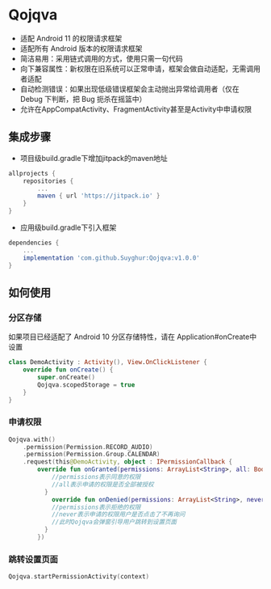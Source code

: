 # Qojqva

* 适配 Android 11 的权限请求框架
* 适配所有 Android 版本的权限请求框架
* 简洁易用：采用链式调用的方式，使用只需一句代码
* 向下兼容属性：新权限在旧系统可以正常申请，框架会做自动适配，无需调用者适配
* 自动检测错误：如果出现低级错误框架会主动抛出异常给调用者（仅在 Debug 下判断，把 Bug 扼杀在摇篮中）
* 允许在AppCompatActivity、FragmentActivity甚至是Activity中申请权限

## 集成步骤

* 项目级build.gradle下增加jitpack的maven地址
```groovy
allprojects {
	repositories {
		...
		maven { url 'https://jitpack.io' }
	}
}
```

* 应用级build.gradle下引入框架
```groovy
dependencies {
	...
	implementation 'com.github.Suyghur:Qojqva:v1.0.0'
}
```

## 如何使用

### 分区存储

如果项目已经适配了 Android 10 分区存储特性，请在 Application#onCreate中设置

```kotlin
class DemoActivity : Activity(), View.OnClickListener {
	override fun onCreate() {
		super.onCreate()
		Qojqva.scopedStorage = true
	}
}
```

### 申请权限

```kotlin
Qojqva.with()
	.permission(Permission.RECORD_AUDIO)
	.permission(Permission.Group.CALENDAR)
	.request(this@DemoActivity, object : IPermissionCallback {
		override fun onGranted(permissions: ArrayList<String>, all: Boolean) {
			//permissions表示同意的权限
			//all表示申请的权限是否全部被授权
          }
          	override fun onDenied(permissions: ArrayList<String>, never: Boolean) {
			//permissions表示拒绝的权限
			//never表示申请的权限用户是否点击了不再询问
			//此时Qojqva会弹窗引导用户跳转到设置页面
          }
        })
```

### 跳转设置页面

```kotlin
Qojqva.startPermissionActivity(context)
```


